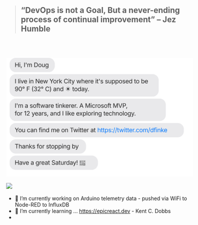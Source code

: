 > ## “DevOps is not a Goal, But a never-ending process of continual improvement” – Jez Humble
<br/>



<br/>

[![](./chat.svg)](https://twitter.com/gsteinfeld)

![](https://github-readme-stats.vercel.app/api?username=grant-steinfeld&show_icons=true&theme=merko)


- 🔭 I’m currently working on Arduino telemetry data - pushed via WiFi to Node-RED to InfluxDB
- 🌱 I’m currently learning ... https://epicreact.dev - Kent C. Dobbs
- 
<!--
**Grant-Steinfeld/Grant-Steinfeld** is a ✨ _special_ ✨ repository because its `README.md` (this file) appears on your GitHub profile.

Here are some ideas to get you started:

- 🔭 I’m currently working on ...
- 🌱 I’m currently learning ...
- 👯 I’m looking to collaborate on ...
- 🤔 I’m looking for help with ...
- 💬 Ask me about ...
- 📫 How to reach me: ...
- 😄 Pronouns: ...
- ⚡ Fun fact: ...
-->
